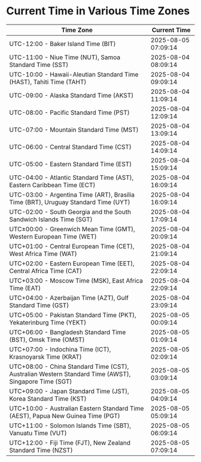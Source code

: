 # Current Time in Various Time Zones

| Time Zone | Current Time |
|-----------|--------------|
| UTC-12:00 - Baker Island Time (BIT) | 2025-08-05 07:09:14 |
| UTC-11:00 - Niue Time (NUT), Samoa Standard Time (SST) | 2025-08-04 08:09:14 |
| UTC-10:00 - Hawaii-Aleutian Standard Time (HAST), Tahiti Time (TAHT) | 2025-08-04 09:09:14 |
| UTC-09:00 - Alaska Standard Time (AKST) | 2025-08-04 11:09:14 |
| UTC-08:00 - Pacific Standard Time (PST) | 2025-08-04 12:09:14 |
| UTC-07:00 - Mountain Standard Time (MST) | 2025-08-04 13:09:14 |
| UTC-06:00 - Central Standard Time (CST) | 2025-08-04 14:09:14 |
| UTC-05:00 - Eastern Standard Time (EST) | 2025-08-04 15:09:14 |
| UTC-04:00 - Atlantic Standard Time (AST), Eastern Caribbean Time (ECT) | 2025-08-04 16:09:14 |
| UTC-03:00 - Argentina Time (ART), Brasília Time (BRT), Uruguay Standard Time (UYT) | 2025-08-04 16:09:14 |
| UTC-02:00 - South Georgia and the South Sandwich Islands Time (SGT) | 2025-08-04 17:09:14 |
| UTC±00:00 - Greenwich Mean Time (GMT), Western European Time (WET) | 2025-08-04 20:09:14 |
| UTC+01:00 - Central European Time (CET), West Africa Time (WAT) | 2025-08-04 21:09:14 |
| UTC+02:00 - Eastern European Time (EET), Central Africa Time (CAT) | 2025-08-04 22:09:14 |
| UTC+03:00 - Moscow Time (MSK), East Africa Time (EAT) | 2025-08-04 22:09:14 |
| UTC+04:00 - Azerbaijan Time (AZT), Gulf Standard Time (GST) | 2025-08-04 23:09:14 |
| UTC+05:00 - Pakistan Standard Time (PKT), Yekaterinburg Time (YEKT) | 2025-08-05 00:09:14 |
| UTC+06:00 - Bangladesh Standard Time (BST), Omsk Time (OMST) | 2025-08-05 01:09:14 |
| UTC+07:00 - Indochina Time (ICT), Krasnoyarsk Time (KRAT) | 2025-08-05 02:09:14 |
| UTC+08:00 - China Standard Time (CST), Australian Western Standard Time (AWST), Singapore Time (SGT) | 2025-08-05 03:09:14 |
| UTC+09:00 - Japan Standard Time (JST), Korea Standard Time (KST) | 2025-08-05 04:09:14 |
| UTC+10:00 - Australian Eastern Standard Time (AEST), Papua New Guinea Time (PGT) | 2025-08-05 05:09:14 |
| UTC+11:00 - Solomon Islands Time (SBT), Vanuatu Time (VUT) | 2025-08-05 06:09:14 |
| UTC+12:00 - Fiji Time (FJT), New Zealand Standard Time (NZST) | 2025-08-05 07:09:14 |
